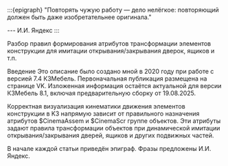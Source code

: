 :::{epigraph} "Повторять чужую работу — дело нелёгкое: повторяющий должен быть даже изобретательнее оригинала."

--- И.И. Яндекс :::

Разбор правил формирования атрибутов трансформации элементов конструкции для имитации открывания/закрывания дверок, ящиков и т.п.

Введение
Это описание было создано мной в 2020 году при работе с версией 7.4 К3Мебель. Первоначальная публикация размещена на странице VK. Изложенная информация остаётся актуальной для версии К3Мебель 8.1, включая предварительную сборку от 19.08.2025.

Корректная визуализация кинематики движения элементов конструкции в K3 напрямую зависит от правильного назначения атрибутов $CinemaAssem и $CinemaScr группе объектов. Эти атрибуты задают правила трансформации объектов при динамической имитации открывания/закрывания дверей, ящиков и других подвижных частей.

В начале каждой статьи приведён эпиграф. Фразы предложены И.И. Яндекс.